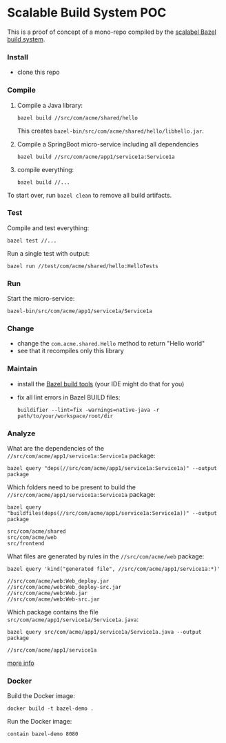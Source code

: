 # Scalable Build System POC

This is a proof of concept of a mono-repo compiled by the
[scalabel Bazel build system](https://bazel.build).

### Install

- clone this repo

### Compile

1. Compile a Java library:

   ```
   bazel build //src/com/acme/shared/hello
   ```

   This creates `bazel-bin/src/com/acme/shared/hello/libhello.jar`.

2. Compile a SpringBoot micro-service including all dependencies

   ```
   bazel build //src/com/acme/app1/service1a:Service1a
   ```

3. compile everything:

   ```
   bazel build //...
   ```

To start over, run `bazel clean` to remove all build artifacts.

### Test

Compile and test everything:

```
bazel test //...
```

Run a single test with output:

```
bazel run //test/com/acme/shared/hello:HelloTests
```

### Run

Start the micro-service:

```
bazel-bin/src/com/acme/app1/service1a/Service1a
```

### Change

- change the `com.acme.shared.Hello` method to return "Hello world"
- see that it recompiles only this library

### Maintain

- install the [Bazel build tools](https://github.com/bazelbuild/buildtools)
  (your IDE might do that for you)
- fix all lint errors in Bazel BUILD files:

      buildifier --lint=fix -warnings=native-java -r path/to/your/workspace/root/dir

### Analyze

What are the dependencies of the `//src/com/acme/app1/service1a:Service1a`
package:

```
bazel query "deps(//src/com/acme/app1/service1a:Service1a)" --output package
```

Which folders need to be present to build the
`//src/com/acme/app1/service1a:Service1a` package:

```
bazel query "buildfiles(deps(//src/com/acme/app1/service1a:Service1a))" --output package

src/com/acme/shared
src/com/acme/web
src/frontend
```

What files are generated by rules in the `//src/com/acme/web` package:

```
bazel query 'kind("generated file", //src/com/acme/app1/service1a:*)'

//src/com/acme/web:Web_deploy.jar
//src/com/acme/web:Web_deploy-src.jar
//src/com/acme/web:Web.jar
//src/com/acme/web:Web-src.jar
```

Which package contains the file `src/com/acme/app1/service1a/Service1a.java`:

```
bazel query src/com/acme/app1/service1a/Service1a.java --output package

//src/com/acme/app1/service1a
```

[more info](https://docs.bazel.build/versions/master/query-how-to.html)

### Docker

Build the Docker image: 

```
docker build -t bazel-demo .
```

Run the Docker image:

```
contain bazel-demo 8080
```

